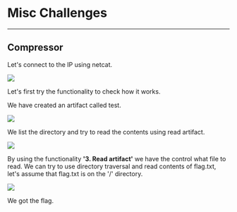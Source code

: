 # Misc Challenges
---
## Compressor
Let's connect to the IP using netcat.

![](https://github.com/Gelzki/Cyber-Apocalypse-2022-Write-Up/blob/main/attachments/Pasted%20image%2020220517190848.png]])

Let's first try the functionality to check how it works.

We have created an artifact called test.

![](https://github.com/Gelzki/Cyber-Apocalypse-2022-Write-Up/blob/main/attachments/Pasted%20image%2020220517190941.png]])

We list the directory and try to read the contents using read artifact.

![](https://github.com/Gelzki/Cyber-Apocalypse-2022-Write-Up/blob/main/attachments/Pasted%20image%2020220517191010.png]])

By using the functionality **'3. Read artifact'** we have the control what file to read. We can try to use directory traversal and read contents of flag.txt, let's assume that flag.txt is on the '/' directory.

![](https://github.com/Gelzki/Cyber-Apocalypse-2022-Write-Up/blob/main/attachments/Pasted%20image%2020220517191223.png]])

We got the flag.

